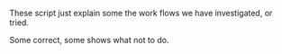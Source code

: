 These script just explain some the work flows we have investigated, or tried.

Some correct, some shows what not to do.
